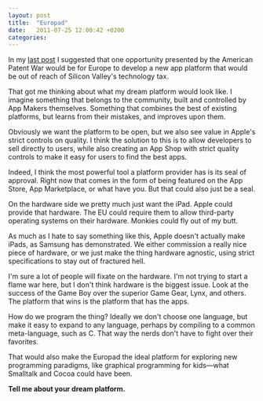 ```yaml
---
layout: post
title:  "Europad"
date:   2011-07-25 12:00:42 +0200
categories: 
---
```



In my <a href="http://mur.mu.rs/?p=285">last post</a> I suggested that one opportunity presented by the American Patent War would be for Europe to develop a new app platform that would be out of reach of Silicon Valley's technology tax.



That got me thinking about what my dream platform would look like. I imagine something that belongs to the community, built and controlled by App Makers themselves. Something that combines the best of existing platforms, but learns from their mistakes, and improves upon them.



Obviously we want the platform to be open, but we also see value in Apple's strict controls on quality. I think the solution to this is to allow developers to sell directly to users, while also creating an App Shop with strict quality controls to make it easy for users to find the best apps.



Indeed, I think the most powerful tool a platform provider has is its seal of approval. Right now that comes in the form of being featured on the App Store, App Marketplace, or what have you. But that could also just be a seal.



On the hardware side we pretty much just want the iPad. Apple could provide that hardware. The EU could require them to allow third-party operating systems on their hardware. Monkies could fly out of my butt.



As much as I hate to say something like this, Apple doesn't actually make iPads, as Samsung has demonstrated. We either commission a really nice piece of hardware, or we just make the thing hardware agnostic, using strict specifications to stay out of fractured hell.



I'm sure a lot of people will fixate on the hardware. I'm not trying to start a flame war here, but I don't think hardware is the biggest issue. Look at the success of the Game Boy over the superior Game Gear, Lynx, and others. The platform that wins is the platform that has the apps.



How do we program the thing? Ideally we don't choose one language, but make it easy to expand to any language, perhaps by compiling to a common meta-language, such as C. That way the nerds don't have to fight over their favorites. 



That would also make the Europad the ideal platform for exploring new programming paradigms, like graphical programming for kids—what Smalltalk and Cocoa could have been.



<strong>Tell me about your dream platform.</strong>


